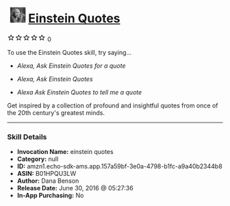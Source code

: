 # &nbsp;<img src="skill_icon" alt="Einstein Quotes icon" width="36"> [Einstein Quotes](http://alexa.amazon.com/#skills/amzn1.echo-sdk-ams.app.157a59bf-3e0a-4798-b1fc-a9a40b2344b8)
![0 stars](../../images/ic_star_border_black_18dp_1x.png)![0 stars](../../images/ic_star_border_black_18dp_1x.png)![0 stars](../../images/ic_star_border_black_18dp_1x.png)![0 stars](../../images/ic_star_border_black_18dp_1x.png)![0 stars](../../images/ic_star_border_black_18dp_1x.png) 0

To use the Einstein Quotes skill, try saying...

* *Alexa, Ask Einstein Quotes for a quote*

* *Alexa, Ask Einstein Quotes*

* *Alexa Ask Einstein Quotes to tell me a quote*

Get inspired by a collection of profound and insightful quotes from once of the 20th century's greatest minds.

***

### Skill Details

* **Invocation Name:** einstein quotes
* **Category:** null
* **ID:** amzn1.echo-sdk-ams.app.157a59bf-3e0a-4798-b1fc-a9a40b2344b8
* **ASIN:** B01HPQU3LW
* **Author:** Dana Benson
* **Release Date:** June 30, 2016 @ 05:27:36
* **In-App Purchasing:** No
